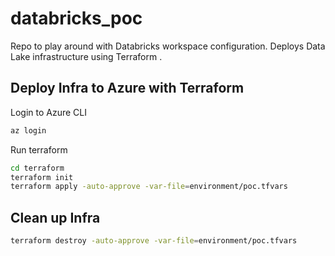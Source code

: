 # databricks_poc
Repo to play around with Databricks workspace configuration. Deploys Data Lake infrastructure using Terraform .

## Deploy Infra to Azure with Terraform

Login to Azure CLI

```bash
az login
```

Run terraform
```bash
cd terraform
terraform init
terraform apply -auto-approve -var-file=environment/poc.tfvars
```

## Clean up Infra

```bash
terraform destroy -auto-approve -var-file=environment/poc.tfvars
```